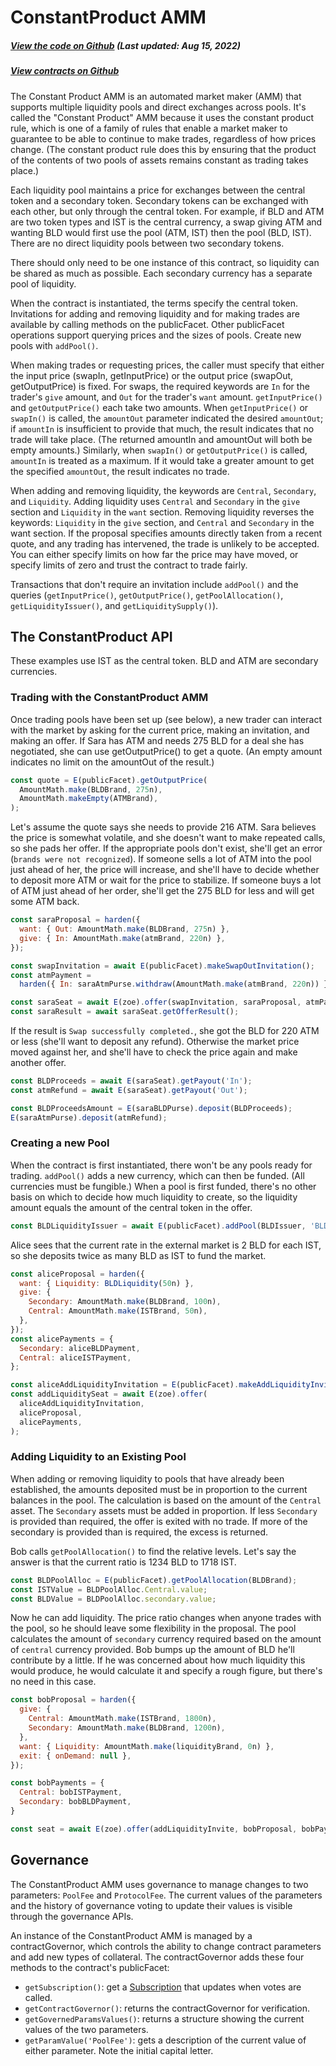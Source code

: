# ConstantProduct AMM

<Zoe-Version/>

##### [View the code on Github](https://github.com/Agoric/agoric-sdk/blob/7d141a47b311363f099f496d4ed9b4d0f28c8fff/packages/inter-protocol/src/vpool-xyk-amm/multipoolMarketMaker.js) (Last updated: Aug 15, 2022)
##### [View contracts on Github](https://github.com/Agoric/agoric-sdk/tree/HEAD/packages/zoe/src/contracts)


The Constant Product AMM is an automated market maker (AMM) that supports multiple
liquidity pools and direct exchanges across pools. It's called the "Constant
Product" AMM because it uses the constant product rule, which is one of a family of
rules that enable a market maker to guarantee to be able to continue to make
trades, regardless of how prices change. (The constant product rule does this by
ensuring that the product of the contents of two pools of assets remains constant
as trading takes place.)

Each liquidity pool maintains a price for exchanges between the central token
and a secondary token. Secondary tokens can be exchanged with each other, but
only through the central token. For example, if BLD and ATM are two token types
and IST is the central currency, a swap giving ATM and wanting BLD would first
use the pool (ATM, IST) then the pool (BLD, IST). There are no direct liquidity
pools between two secondary tokens.

There should only need to be one instance of this contract, so liquidity can be
shared as much as possible. Each secondary currency has a separate pool of liquidity.

When the contract is instantiated, the terms specify the central token.  Invitations
for adding and removing liquidity and for making trades are available by calling
methods on the publicFacet. Other publicFacet operations support querying prices and
the sizes of pools. Create new pools with `addPool()`.

When making trades or requesting prices, the caller must specify that either the
input price (swapIn, getInputPrice) or the output price (swapOut, getOutputPrice) is
fixed. For swaps, the required keywords are `In` for the trader's `give` amount, and
`Out` for the trader's `want` amount.  `getInputPrice()` and `getOutputPrice()` each
take two amounts. When `getInputPrice()` or `swapIn()` is called, the `amountOut`
parameter indicated the desired `amountOut`; if `amountIn` is insufficient to provide
that much, the result indicates that no trade will take place. (The returned amountIn
and amountOut will both be empty amounts.) Similarly, when `swapIn()` or
`getOutputPrice()` is called, `amountIn` is treated as a maximum.  If it would take a
greater amount to get the specified `amountOut`, the result indicates no trade.

When adding and removing liquidity, the keywords are `Central`, `Secondary`, and
`Liquidity`. Adding liquidity uses `Central` and `Secondary` in the `give` section
and `Liquidity` in the `want` section. Removing liquidity reverses the keywords:
`Liquidity` in the `give` section, and `Central` and `Secondary` in the want
section. If the proposal specifies amounts directly taken from a recent quote, and
any trading has intervened, the trade is unlikely to be accepted. You can either
specify limits on how far the price may have moved, or specify limits of zero and
trust the contract to trade fairly.

Transactions that don't require an invitation include `addPool()` and the queries
(`getInputPrice()`, `getOutputPrice()`, `getPoolAllocation()`,
`getLiquidityIssuer()`, and `getLiquiditySupply()`).

## The ConstantProduct API

These examples use IST as the central token. BLD and ATM are secondary currencies.

### Trading with the ConstantProduct AMM

Once trading pools have been set up (see below), a new trader can interact with the
market by asking for the current price, making an invitation, and making an
offer. If Sara has ATM and needs 275 BLD for a deal she has negotiated, she can use
getOutputPrice() to get a quote. (An empty amount indicates no limit on the
amountOut of the result.)

```js
const quote = E(publicFacet).getOutputPrice(
  AmountMath.make(BLDBrand, 275n),
  AmountMath.makeEmpty(ATMBrand),
);
  ```
  
Let's assume the quote says she needs to provide 216 ATM. Sara believes the
price is somewhat volatile, and she doesn't want to make repeated calls, so she pads
her offer. If the appropriate pools don't exist, she'll get an error (`brands were
not recognized`). If someone sells a lot of ATM into the pool just ahead of
her, the price will increase, and she'll have to decide whether to deposit more
ATM or wait for the price to stabilize. If someone buys a lot of ATM just
ahead of her order, she'll get the 275 BLD for less and will get some ATM
back.

```js
const saraProposal = harden({
  want: { Out: AmountMath.make(BLDBrand, 275n) },
  give: { In: AmountMath.make(atmBrand, 220n) },
});

const swapInvitation = await E(publicFacet).makeSwapOutInvitation();
const atmPayment =
  harden({ In: saraAtmPurse.withdraw(AmountMath.make(atmBrand, 220n)) });

const saraSeat = await E(zoe).offer(swapInvitation, saraProposal, atmPayment);
const saraResult = await saraSeat.getOfferResult();
```

If the result is `Swap successfully completed.`, she got the BLD for 220 ATM
or less (she'll want to deposit any refund). Otherwise the market price moved against
her, and she'll have to check the price again and make another offer.

```js
const BLDProceeds = await E(saraSeat).getPayout('In');
const atmRefund = await E(saraSeat).getPayout('Out');

const BLDProceedsAmount = E(saraBLDPurse).deposit(BLDProceeds);
E(saraAtmPurse).deposit(atmRefund);
```

###  Creating a new Pool

When the contract is first instantiated, there won't be any pools ready for
trading. `addPool()` adds a new currency, which can then be funded.  (All
currencies must be fungible.) When a pool is first funded, there's no other basis
on which to decide how much liquidity to create, so the liquidity amount equals the
amount of the central token in the offer.

```js
const BLDLiquidityIssuer = await E(publicFacet).addPool(BLDIssuer, 'BLD');
```

Alice sees that the current rate in the external market is 2 BLD for each
IST, so she deposits twice as many BLD as IST to fund the market.

```js
const aliceProposal = harden({
  want: { Liquidity: BLDLiquidity(50n) },
  give: {
    Secondary: AmountMath.make(BLDBrand, 100n),
    Central: AmountMath.make(ISTBrand, 50n),
  },
});
const alicePayments = {
  Secondary: aliceBLDPayment,
  Central: aliceISTPayment,
};

const aliceAddLiquidityInvitation = E(publicFacet).makeAddLiquidityInvitation();
const addLiquiditySeat = await E(zoe).offer(
  aliceAddLiquidityInvitation,
  aliceProposal,
  alicePayments,
);
```

### Adding Liquidity to an Existing Pool

When adding or removing liquidity to pools that have already been established, the
amounts deposited must be in proportion to the current balances in the pool. The
calculation is based on the amount of the `Central` asset. The `Secondary` assets
must be added in proportion.  If less `Secondary` is provided than required, the
offer is exited with no trade. If more of the secondary is provided than is required,
the excess is returned.

Bob calls `getPoolAllocation()` to find the relative levels. Let's say the answer is
that the current ratio is 1234 BLD to 1718 IST.

```js
const BLDPoolAlloc = E(publicFacet).getPoolAllocation(BLDBrand);
const ISTValue = BLDPoolAlloc.Central.value;
const BLDValue = BLDPoolAlloc.secondary.value;
```

Now he can add liquidity.  The price ratio changes when anyone trades with the pool,
so he should leave some flexibility in the proposal. The pool calculates the amount
of `secondary` currency required based on the amount of `central` currency provided.
Bob bumps up the amount of BLD he'll contribute by a little. If he was concerned
about how much liquidity this would produce, he would calculate it and specify a rough
figure, but there's no need in this case.

```js
const bobProposal = harden({
  give: {
    Central: AmountMath.make(ISTBrand, 1800n),
    Secondary: AmountMath.make(BLDBrand, 1200n),
  },
  want: { Liquidity: AmountMath.make(liquidityBrand, 0n) },
  exit: { onDemand: null },
});

const bobPayments = {
  Central: bobISTPayment,
  Secondary: bobBLDPayment,
}

const seat = await E(zoe).offer(addLiquidityInvite, bobProposal, bobPayments);
```

## Governance

The ConstantProduct AMM uses governance to manage changes to two parameters: `PoolFee`
and `ProtocolFee`. The current values of the parameters and the history of governance
voting to update their values is visible through the governance APIs.

An instance of the ConstantProduct AMM is managed by a contractGovernor, which
controls the ability to change contract parameters and add new types of collateral.
The contractGovernor adds these four methods to the contract's publicFacet:

* `getSubscription()`: get a [Subscription](/guides/js-programming/notifiers.md) that
    updates when votes are called.
* `getContractGovernor()`: returns the contractGovernor for verification.
* `getGovernedParamsValues()`: returns a structure showing the current values of
    the two parameters.
* `getParamValue('PoolFee')`: gets a description of the current value of
    either parameter. Note the initial capital letter.
